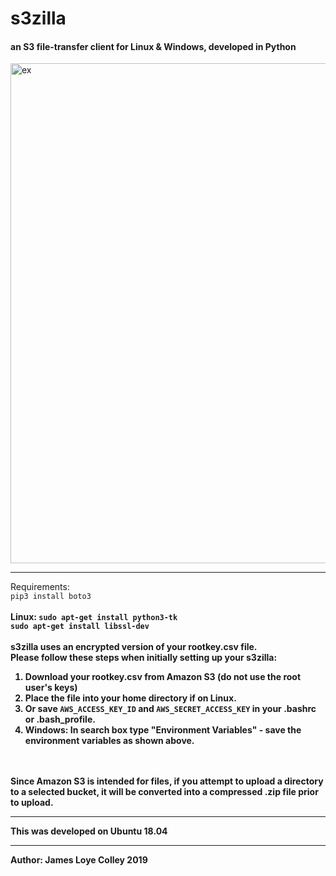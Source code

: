 # s3zilla
#### an S3 file-transfer client for Linux & Windows, developed in Python

<img src="https://github.com/rootVIII/s3_zilla/blob/master/sc.png" alt="ex" height="800" width="950">
<hr>
Requirements:
<br>
<code>pip3 install boto3</code>
<br>
<br>
<strong>Linux: 
<code>sudo apt-get install python3-tk</code>
<br>
<code>sudo apt-get install libssl-dev</code>
<br>
<br>
s3zilla uses an encrypted version of your rootkey.csv file.
<br>
Please follow these steps when initially setting up your s3zilla:
<br>
<ol>
  <li>
    Download your rootkey.csv from Amazon S3 (do not use the root user's keys)
  <li>
    Place the file into your home directory if on Linux.
  </li>
  <li>
    Or save <code>AWS_ACCESS_KEY_ID</code> and <code>AWS_SECRET_ACCESS_KEY</code> in your .bashrc or .bash_profile.
  </li>
  <li>
    Windows: In search box type "Environment Variables" - save the environment variables as shown above.
  </li>
</ol>
<br>
<br>
Since Amazon S3 is intended for files, if you attempt to upload a directory to a selected bucket, it will
be <strong>converted into a compressed .zip file prior to upload</strong>.
<br>
<hr>
This was developed on Ubuntu 18.04
<hr>
<b>Author: James Loye Colley  2019</b>
